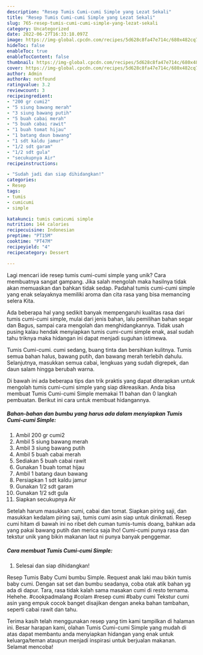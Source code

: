 ```yaml
---
description: "Resep Tumis Cumi-cumi Simple yang Lezat Sekali"
title: "Resep Tumis Cumi-cumi Simple yang Lezat Sekali"
slug: 765-resep-tumis-cumi-cumi-simple-yang-lezat-sekali
category: Uncategorized
date: 2022-06-27T16:33:18.097Z
image: https://img-global.cpcdn.com/recipes/5d628c8fa47e714c/680x482cq70/tumis-cumi-cumi-simple-foto-resep-utama.jpg
hideToc: false
enableToc: true
enableTocContent: false
thumbnail: https://img-global.cpcdn.com/recipes/5d628c8fa47e714c/680x482cq70/tumis-cumi-cumi-simple-foto-resep-utama.jpg
cover: https://img-global.cpcdn.com/recipes/5d628c8fa47e714c/680x482cq70/tumis-cumi-cumi-simple-foto-resep-utama.jpg
author: Admin
authorAv: notfound
ratingvalue: 3.2
reviewcount: 3
recipeingredient:
- "200 gr cumi2"
- "5 siung bawang merah"
- "3 siung bawang putih"
- "5 buah cabai merah"
- "5 buah cabai rawit"
- "1 buah tomat hijau"
- "1 batang daun bawang"
- "1 sdt kaldu jamur"
- "1/2 sdt garam"
- "1/2 sdt gula"
- "secukupnya Air"
recipeinstructions:

- "Sudah jadi dan siap dihidangkan!"
categories:
- Resep
tags:
- tumis
- cumicumi
- simple

katakunci: tumis cumicumi simple 
nutrition: 144 calories
recipecuisine: Indonesian
preptime: "PT15M"
cooktime: "PT47M"
recipeyield: "4"
recipecategory: Dessert

---
```





Lagi mencari ide resep tumis cumi-cumi simple yang unik? Cara membuatnya sangat gampang. Jika salah mengolah maka hasilnya tidak akan memuaskan dan bahkan tidak sedap. Padahal tumis cumi-cumi simple yang enak selayaknya memiliki aroma dan cita rasa yang bisa memancing selera Kita.





Ada beberapa hal yang sedikit banyak mempengaruhi kualitas rasa dari tumis cumi-cumi simple, mulai dari jenis bahan, lalu pemilihan bahan segar dan Bagus, sampai cara mengolah dan menghidangkannya. Tidak usah pusing kalau hendak menyiapkan tumis cumi-cumi simple enak,      asal sudah tahu triknya maka hidangan ini dapat menjadi suguhan istimewa.














Tumis Cumi-cumi. cumi sedang, buang tinta dan bersihkan kulitnya. Tumis semua bahan halus, bawang putih, dan bawang merah terlebih dahulu. Selanjutnya, masukkan semua cabai, lengkuas yang sudah digrepek, dan daun salam hingga berubah warna.






Di bawah ini ada beberapa tips dan trik praktis yang dapat diterapkan untuk mengolah tumis cumi-cumi simple yang siap dikreasikan. Anda bisa membuat Tumis Cumi-cumi Simple memakai 11 bahan dan 0 langkah pembuatan. Berikut ini cara untuk membuat hidangannya.

<!--inarticleads1-->

##### Bahan-bahan dan bumbu yang harus ada dalam menyiapkan Tumis Cumi-cumi Simple:

1. Ambil 200 gr cumi2
1. Ambil 5 siung bawang merah
1. Ambil 3 siung bawang putih
1. Ambil 5 buah cabai merah
1. Sediakan 5 buah cabai rawit
1. Gunakan 1 buah tomat hijau
1. Ambil 1 batang daun bawang
1. Persiapkan 1 sdt kaldu jamur
1. Gunakan 1/2 sdt garam
1. Gunakan 1/2 sdt gula
1. Siapkan secukupnya Air


Setelah harum masukkan cumi, cabai dan tomat. Siapkan piring saji, dan masukkan kedalam piring saji, tumis cumi asin siap untuk dinikmati. Resep cumi hitam di bawah ini no ribet deh cuman tumis-tumis doang, bahkan ada yang pakai bawang putih dan merica saja lho! Cumi-cumi punya rasa dan tekstur unik yang bikin makanan laut ni punya banyak penggemar. 

<!--inarticleads2-->

##### Cara membuat Tumis Cumi-cumi Simple:


1. Selesai dan siap dihidangkan!

Resep Tumis Baby Cumi bumbu Simple. Request anak laki mau bikin tumis baby cumi. Dengan sat set dan bumbu seadanya, coba otak atik bahan yg ada di dapur. Tara, rasa tidak kalah sama masakan cumi di resto ternama. Hehehe. #cookpadmalang #colam #resep cumi #baby cumi Tekstur cumi asin yang empuk cocok banget disajikan dengan aneka bahan tambahan, seperti cabai rawit dan tahu. 

Terima kasih telah menggunakan resep yang tim kami tampilkan di halaman ini. Besar harapan kami, olahan Tumis Cumi-cumi Simple yang mudah di atas dapat membantu anda menyiapkan hidangan yang enak untuk keluarga/teman ataupun menjadi inspirasi untuk berjualan makanan. Selamat mencoba!
